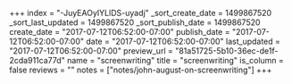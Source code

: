 +++
index = "-JuyEAOyIYLlDS-uyadj"
_sort_create_date = 1499867520
_sort_last_updated = 1499867520
_sort_publish_date = 1499867520
create_date = "2017-07-12T06:52:00-07:00"
publish_date = "2017-07-12T06:52:00-07:00"
date = "2017-07-12T06:52:00-07:00"
last_updated = "2017-07-12T06:52:00-07:00"
preview_url = "81a51725-5b10-36ec-de1f-2cda911ca77d"
name = "screenwriting"
title = "screenwriting"
is_column = false
reviews = ""
notes = ["notes/john-august-on-screenwriting"]
+++

